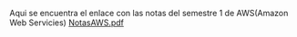 Aqui se encuentra el enlace con las notas del semestre 1 de AWS(Amazon Web Servicies)
[NotasAWS.pdf](https://github.com/IvanDC03/SobreAWS/files/11715152/NotasAWS.pdf)
